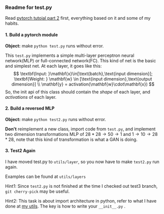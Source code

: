### Readme for test.py

Read [pytorch tutoial part 2](https://pytorch.org/tutorials/beginner/blitz/neural_networks_tutorial.html#sphx-glr-beginner-blitz-neural-networks-tutorial-py) first, everything based on it and some of my habits.

#### 1. Build a pytorch module

**Object:** make `python test.py` runs without error.

This `test.py` implements a simple multi-layer perceptron neural network(MLP) or full-connected network(FC). This kind of net is the basic and simplest net. At each layer, it goes like this:
$$
\textbf{Input: }\mathbf{x}\in[\text{batch},\text{input dimension}]; \textbf{Weight: } \mathbf{w} \in [\text{input dimension},\text{output dimension}] \\
\mathbf{y} = activation(\mathbf{w}\cdot\mathbf{x})
$$
So, the init api of this class should contain the *shape* of each layer, and *activations* of each layer.

#### 2. Build a reversed MLP

**Object:** make `python test2.py` runs without error.

**Don't** reimplement a new class, import code from `test.py`, and implement two dimension transformations MLP of $28*28\rightarrow50\rightarrow1$ and $1\rightarrow 10\rightarrow 28*28$, note that this kind of transformation is what a GAN is doing.



#### 3. Test2 Again

I have moved test.py to `utils/layer`,  so you now have to make `test2.py` run again.

Examples can be found at `utils/layers`

Hint1: Since `test2.py` is not finished at the time I checked out test3 branch, `git cherry-pick` may be useful.

Hint2: This task is about import architecture in python, refer to what I have done at [my utils](https://github.com/li012589/NeuralRG/tree/master/utils). The key is how to write your `__init__.py` .